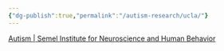 ```yaml
---
{"dg-publish":true,"permalink":"/autism-research/ucla/"}
---
```



[Autism | Semel Institute for Neuroscience and Human Behavior](https://www.semel.ucla.edu/autism)